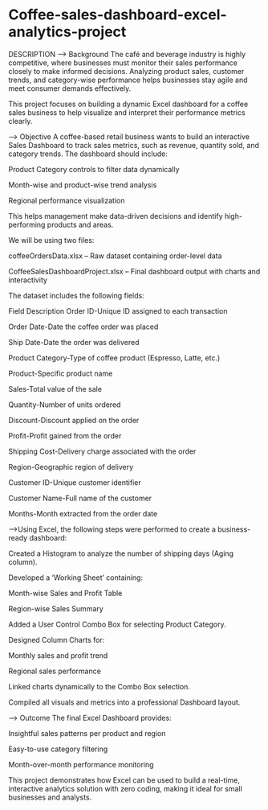 # Coffee-sales-dashboard-excel-analytics-project
DESCRIPTION
--> Background
The café and beverage industry is highly competitive, where businesses must monitor their sales performance closely to make informed decisions. Analyzing product sales, customer trends, and category-wise performance helps businesses stay agile and meet consumer demands effectively.

This project focuses on building a dynamic Excel dashboard for a coffee sales business to help visualize and interpret their performance metrics clearly.

--> Objective
A coffee-based retail business wants to build an interactive Sales Dashboard to track sales metrics, such as revenue, quantity sold, and category trends.
The dashboard should include:

Product Category controls to filter data dynamically

Month-wise and product-wise trend analysis

Regional performance visualization

This helps management make data-driven decisions and identify high-performing products and areas.

We will be using two files:

coffeeOrdersData.xlsx – Raw dataset containing order-level data

CoffeeSalesDashboardProject.xlsx – Final dashboard output with charts and interactivity

The dataset includes the following fields:

Field	Description
Order ID-Unique ID assigned to each transaction

Order Date-Date the coffee order was placed

Ship Date-Date the order was delivered

Product Category-Type of coffee product (Espresso, Latte, etc.)

Product-Specific product name

Sales-Total value of the sale

Quantity-Number of units ordered

Discount-Discount applied on the order

Profit-Profit gained from the order

Shipping Cost-Delivery charge associated with the order

Region-Geographic region of delivery

Customer ID-Unique customer identifier

Customer Name-Full name of the customer

Months-Month extracted from the order date

-->Using Excel, the following steps were performed to create a business-ready dashboard:

Created a Histogram to analyze the number of shipping days (Aging column).

Developed a ‘Working Sheet’ containing:

Month-wise Sales and Profit Table

Region-wise Sales Summary

Added a User Control Combo Box for selecting Product Category.

Designed Column Charts for:

Monthly sales and profit trend

Regional sales performance

Linked charts dynamically to the Combo Box selection.

Compiled all visuals and metrics into a professional Dashboard layout.

--> Outcome
The final Excel Dashboard provides:

Insightful sales patterns per product and region

Easy-to-use category filtering

Month-over-month performance monitoring

This project demonstrates how Excel can be used to build a real-time, interactive analytics solution with zero coding, making it ideal for small businesses and analysts.
